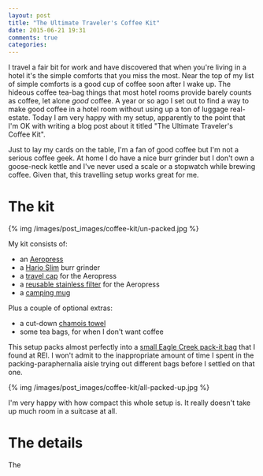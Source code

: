 ```yaml
---
layout: post
title: "The Ultimate Traveler's Coffee Kit"
date: 2015-06-21 19:31
comments: true
categories: 
---
```


I travel a fair bit for work and have discovered that when you're living in a hotel it's the simple comforts that you miss the most. Near the top of my list of simple comforts is a good cup of coffee soon after I wake up. The hideous coffee tea-bag things that most hotel rooms provide barely counts as coffee, let alone *good* coffee. A year or so ago I set out to find a way to make good coffee in a hotel room without using up a ton of luggage real-estate. Today I am very happy with my setup, apparently to the point that I'm OK with writing a blog post about it titled "The Ultimate Traveler's Coffee Kit". 

Just to lay my cards on the table, I'm a fan of good coffee but I'm not a serious coffee geek. At home I do have a nice burr grinder but I don't own a goose-neck kettle and I've never used a scale or a stopwatch while brewing coffee. Given that, this travelling setup works great for me.

# The kit

{% img /images/post_images/coffee-kit/un-packed.jpg %}

My kit consists of:

- an [Aeropress](http://www.amazon.com/Aeropress-Coffee-and-Espresso-Maker/dp/B0047BIWSK)
- a [Hario Slim](http://www.amazon.com/gp/product/B001804CLY) burr grinder
- a [travel cap](http://www.amazon.com/Able-Brewing-Travel-AeroPress-Espresso/dp/B00E58P8Q4) for the Aeropress
- a [reusable stainless filter](http://www.amazon.com/Filter-AeroPress-Ultra-Stainless-Coffee/dp/B00A1GVVMY) for the Aeropress
- a [camping mug](http://www.rei.com/product/401162/gsi-outdoors-baked-enamelware-cup-12-oz)

Plus a couple of optional extras:

- a cut-down [chamois towel](http://www.amazon.com/Super-Chamois-Large-Absorbant-Cloth/dp/B000ZOT36I)
- some tea bags, for when I don't want coffee

This setup packs almost perfectly into a [small Eagle Creek pack-it bag](http://www.rei.com/product/866239/eagle-creek-original-pack-it-half-tube-cube) that I found at REI. I won't admit to the inappropriate amount of time I spent in the packing-paraphernalia aisle trying out different bags before I settled on that one.

{% img /images/post_images/coffee-kit/all-packed-up.jpg %}

I'm very happy with how compact this whole setup is. It really doesn't take up much room in a suitcase at all.


# The details

The 
